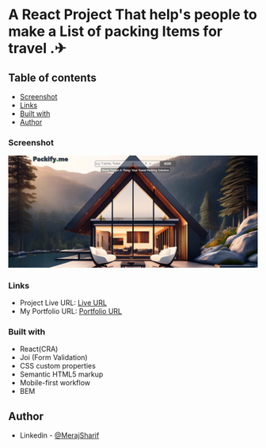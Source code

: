 # A React Project That help's people to make a List of packing Items for travel .✈

## Table of contents

- [Screenshot](#screenshot)
- [Links](#links)
- [Built with](#built-with)
- [Author](#author)

### Screenshot

![](./public/Screenshot%20packify.PNG)

### Links

- Project Live URL: [Live URL]()
- My Portfolio URL: [Portfolio URL](https://merajsharif.netlify.app/#project)

### Built with

- React(CRA)
- Joi (Form Validation)
- CSS custom properties
- Semantic HTML5 markup
- Mobile-first workflow
- BEM

## Author

- Linkedin - [@MerajSharif](https://www.linkedin.com/in/meraj-sharif-0413a6264/)
